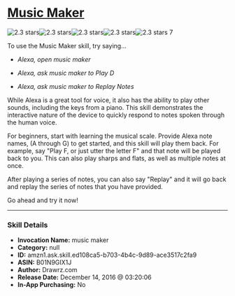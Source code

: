 # [Music Maker](http://alexa.amazon.com/#skills/amzn1.ask.skill.ed108ca5-b703-4b4c-9d89-ace3517c2fa9)
![2.3 stars](../../images/ic_star_black_18dp_1x.png)![2.3 stars](../../images/ic_star_black_18dp_1x.png)![2.3 stars](../../images/ic_star_half_black_18dp_1x.png)![2.3 stars](../../images/ic_star_border_black_18dp_1x.png)![2.3 stars](../../images/ic_star_border_black_18dp_1x.png) 7

To use the Music Maker skill, try saying...

* *Alexa, open music maker*

* *Alexa, ask music maker to Play D*

* *Alexa, ask music maker to Replay Notes*

While Alexa is a great tool for voice, it also has the ability to play other sounds, including the keys from a piano.  This skill demonstrates the interactive nature of the device to quickly respond to notes spoken through the human voice.  

For beginners, start with learning the musical scale.  Provide Alexa note names, (A through G) to get started, and this skill will play them back.  For example, say "Play F, or just utter the letter F" and that note will be played back to you.  This can also play sharps and flats, as well as multiple notes at once.

After playing a series of notes, you can also say "Replay" and it will go back and replay the series of notes that you have provided.

Go ahead and try it now!

***

### Skill Details

* **Invocation Name:** music maker
* **Category:** null
* **ID:** amzn1.ask.skill.ed108ca5-b703-4b4c-9d89-ace3517c2fa9
* **ASIN:** B01N9GIX1J
* **Author:** Drawrz.com
* **Release Date:** December 14, 2016 @ 03:20:06
* **In-App Purchasing:** No
